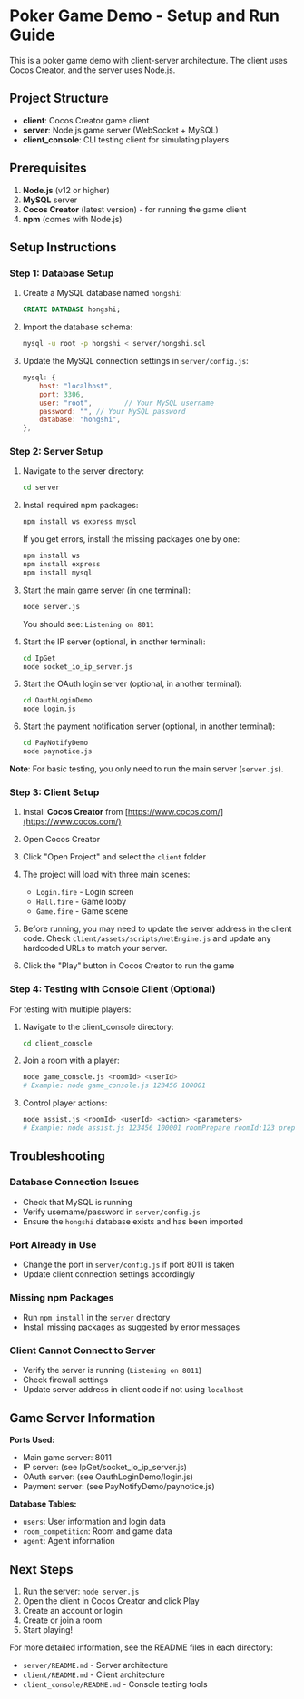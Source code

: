 # Poker Game Demo - Setup and Run Guide

This is a poker game demo with client-server architecture. The client uses Cocos Creator, and the server uses Node.js.

## Project Structure

- **client**: Cocos Creator game client
- **server**: Node.js game server (WebSocket + MySQL)
- **client_console**: CLI testing client for simulating players

## Prerequisites

1. **Node.js** (v12 or higher)
2. **MySQL** server
3. **Cocos Creator** (latest version) - for running the game client
4. **npm** (comes with Node.js)

## Setup Instructions

### Step 1: Database Setup

1. Create a MySQL database named `hongshi`:
   ```sql
   CREATE DATABASE hongshi;
   ```

2. Import the database schema:
   ```bash
   mysql -u root -p hongshi < server/hongshi.sql
   ```

3. Update the MySQL connection settings in `server/config.js`:
   ```javascript
   mysql: {
       host: "localhost",
       port: 3306,
       user: "root",        // Your MySQL username
       password: "", // Your MySQL password
       database: "hongshi",
   },
   ```

### Step 2: Server Setup

1. Navigate to the server directory:
   ```bash
   cd server
   ```

2. Install required npm packages:
   ```bash
   npm install ws express mysql
   ```
   
   If you get errors, install the missing packages one by one:
   ```bash
   npm install ws
   npm install express
   npm install mysql
   ```

3. Start the main game server (in one terminal):
   ```bash
   node server.js
   ```
   You should see: `Listening on 8011`

4. Start the IP server (optional, in another terminal):
   ```bash
   cd IpGet
   node socket_io_ip_server.js
   ```

5. Start the OAuth login server (optional, in another terminal):
   ```bash
   cd OauthLoginDemo
   node login.js
   ```

6. Start the payment notification server (optional, in another terminal):
   ```bash
   cd PayNotifyDemo
   node paynotice.js
   ```

**Note**: For basic testing, you only need to run the main server (`server.js`).

### Step 3: Client Setup

1. Install **Cocos Creator** from [https://www.cocos.com/](https://www.cocos.com/)

2. Open Cocos Creator

3. Click "Open Project" and select the `client` folder

4. The project will load with three main scenes:
   - `Login.fire` - Login screen
   - `Hall.fire` - Game lobby
   - `Game.fire` - Game scene

5. Before running, you may need to update the server address in the client code. Check `client/assets/scripts/netEngine.js` and update any hardcoded URLs to match your server.

6. Click the "Play" button in Cocos Creator to run the game

### Step 4: Testing with Console Client (Optional)

For testing with multiple players:

1. Navigate to the client_console directory:
   ```bash
   cd client_console
   ```

2. Join a room with a player:
   ```bash
   node game_console.js <roomId> <userId>
   # Example: node game_console.js 123456 100001
   ```

3. Control player actions:
   ```bash
   node assist.js <roomId> <userId> <action> <parameters>
   # Example: node assist.js 123456 100001 roomPrepare roomId:123 prepare:true
   ```

## Troubleshooting

### Database Connection Issues
- Check that MySQL is running
- Verify username/password in `server/config.js`
- Ensure the `hongshi` database exists and has been imported

### Port Already in Use
- Change the port in `server/config.js` if port 8011 is taken
- Update client connection settings accordingly

### Missing npm Packages
- Run `npm install` in the `server` directory
- Install missing packages as suggested by error messages

### Client Cannot Connect to Server
- Verify the server is running (`Listening on 8011`)
- Check firewall settings
- Update server address in client code if not using `localhost`

## Game Server Information

**Ports Used:**
- Main game server: 8011
- IP server: (see IpGet/socket_io_ip_server.js)
- OAuth server: (see OauthLoginDemo/login.js)
- Payment server: (see PayNotifyDemo/paynotice.js)

**Database Tables:**
- `users`: User information and login data
- `room_competition`: Room and game data
- `agent`: Agent information

## Next Steps

1. Run the server: `node server.js`
2. Open the client in Cocos Creator and click Play
3. Create an account or login
4. Create or join a room
5. Start playing!

For more detailed information, see the README files in each directory:
- `server/README.md` - Server architecture
- `client/README.md` - Client architecture  
- `client_console/README.md` - Console testing tools
